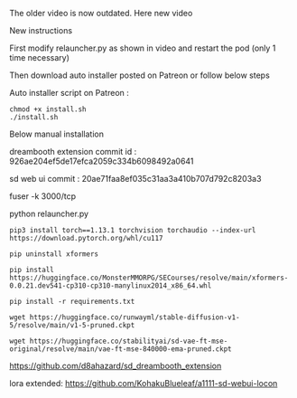 The older video is now outdated. Here new video

New instructions

First modify relauncher.py as shown in video and restart the pod (only 1 time necessary)

Then download auto installer posted on Patreon or follow below steps

Auto installer script on Patreon :

```
chmod +x install.sh
./install.sh
```

Below manual installation



dreambooth extension commit id : 926ae204ef5de17efca2059c334b6098492a0641

sd web ui commit : 20ae71faa8ef035c31aa3a410b707d792c8203a3

fuser -k 3000/tcp

python relauncher.py

```pip3 install torch==1.13.1 torchvision torchaudio --index-url https://download.pytorch.org/whl/cu117```

```pip uninstall xformers```

```pip install https://huggingface.co/MonsterMMORPG/SECourses/resolve/main/xformers-0.0.21.dev541-cp310-cp310-manylinux2014_x86_64.whl```

```pip install -r requirements.txt```

```wget https://huggingface.co/runwayml/stable-diffusion-v1-5/resolve/main/v1-5-pruned.ckpt```

```wget https://huggingface.co/stabilityai/sd-vae-ft-mse-original/resolve/main/vae-ft-mse-840000-ema-pruned.ckpt```

https://github.com/d8ahazard/sd_dreambooth_extension

lora extended: https://github.com/KohakuBlueleaf/a1111-sd-webui-locon

